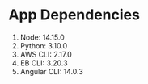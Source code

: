 # App Dependencies
1. Node: 14.15.0
2. Python: 3.10.0
3. AWS CLI: 2.17.0
4. EB CLI: 3.20.3
5. Angular CLI: 14.0.3

